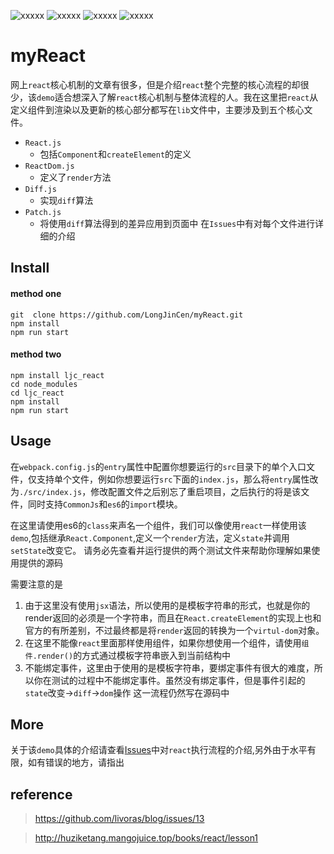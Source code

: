 ![xxxxx](https://img.shields.io/github/issues/LongJinCen/myReact.svg)
![xxxxx](https://img.shields.io/github/forks/LongJinCen/myReact.svg)
![xxxxx](https://img.shields.io/github/stars/LongJinCen/myReact.svg)
![xxxxx](https://img.shields.io/github/license/LongJinCen/myReact.svg)
# myReact
网上`react`核心机制的文章有很多，但是介绍`react`整个完整的核心流程的却很少，该`demo`适合想深入了解`react`核心机制与整体流程的人。我在这里把`react`从定义组件到渲染以及更新的核心部分都写在`lib`文件中，主要涉及到五个核心文件。
* `React.js`
  * 包括`Component`和`createElement`的定义
* `ReactDom.js`
  * 定义了`render`方法
* `Diff.js`
  * 实现`diff`算法
* `Patch.js`
  * 将使用`diff`算法得到的差异应用到页面中
在`Issues`中有对每个文件进行详细的介绍
## Install
#### method one
```
git  clone https://github.com/LongJinCen/myReact.git
npm install
npm run start
```
#### method two
```
npm install ljc_react
cd node_modules
cd ljc_react
npm install
npm run start
```

## Usage
在`webpack.config.js`的`entry`属性中配置你想要运行的`src`目录下的单个入口文件，仅支持单个文件，例如你想要运行`src`下面的`index.js`，那么将`entry`属性改为`./src/index.js`，修改配置文件之后别忘了重启项目，之后执行的将是该文件，同时支持`CommonJs`和`es6`的`import`模块。

在这里请使用es6的`class`来声名一个组件，我们可以像使用`react`一样使用该`demo`,包括继承`React.Component`,定义一个`render`方法，定义`state`并调用`setState`改变它。
请务必先查看并运行提供的两个测试文件来帮助你理解如果使用提供的源码

需要注意的是
1. 由于这里没有使用`jsx`语法，所以使用的是模板字符串的形式，也就是你的render返回的必须是一个字符串，而且在`React.createElement`的实现上也和官方的有所差别，不过最终都是将`render`返回的转换为一个`virtul-dom`对象。
2. 在这里不能像`react`里面那样使用组件，如果你想使用一个组件，请使用`组件.render()`的方式通过模板字符串嵌入到当前结构中
3. 不能绑定事件，这里由于使用的是模板字符串，要绑定事件有很大的难度，所以你在测试的过程中不能绑定事件。虽然没有绑定事件，但是事件引起的`state`改变->`diff`->`dom`操作 这一流程仍然写在源码中

## More
关于该`demo`具体的介绍请查看[Issues](https://github.com/LongJinCen/myReact/issues)中对`react`执行流程的介绍,另外由于水平有限，如有错误的地方，请指出

## reference
> https://github.com/livoras/blog/issues/13

> http://huziketang.mangojuice.top/books/react/lesson1

